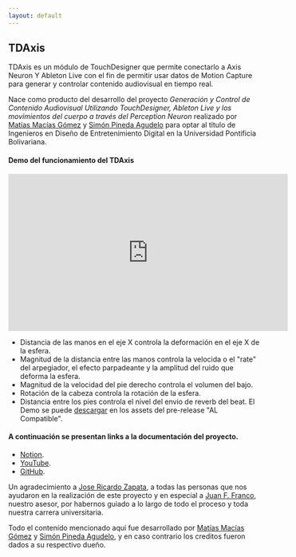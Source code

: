 ```yaml
---
layout: default
---
```


## TDAxis
TDAxis es un módulo de TouchDesigner que permite conectarlo a Axis Neuron Y Ableton Live con el fin de permitir usar datos de Motion Capture para generar y controlar contenido audiovisual en tiempo real.

Nace como producto del desarrollo del proyecto _Generación y Control de Contenido Audiovisual Utilizando TouchDesigner, Ableton Live y los movimientos del cuerpo a través del Perception Neuron_ realizado por [Matías Macías Gómez](https://github.com/Matmac945) y [Simón Pineda Agudelo](https://github.com/skailuxspa) para optar al título de Ingenieros en Diseño de Entretenimiento Digital en la Universidad Pontificia Bolivariana.

#### Demo del funcionamiento del TDAxis
<iframe width="560" height="315" src="https://www.youtube.com/embed/iqZA_SVW4X4" frameborder="0" allow="accelerometer; autoplay; encrypted-media; gyroscope; picture-in-picture" allowfullscreen></iframe>

- Distancia de las manos en el eje X controla la deformación en el eje X de la esfera.
- Magnitud de la distancia entre las manos controla la velocida o el "rate" del arpegiador, el efecto   parpadeante y la    amplitud del ruido que deforma la esfera.
- Magnitud de la velocidad del pie derecho controla el volumen del bajo.
- Rotación de la cabeza controla la rotación de la esfera.
- Distancia entre los pies controla el nivel del envio de reverb del beat.
El Demo se puede [descargar](https://github.com/TDAxis/TDAxis/releases) en los assets del pre-release "AL Compatible". 

#### A continuación se presentan links a la documentación del proyecto.
* [Notion](./notion.html).
* [YouTube](./youtube.html).
* [GitHub](./github.html).

Un agradecimiento a [Jose Ricardo Zapata](https://github.com/joserzapata), a todas las personas que nos ayudaron en la realización de este proyecto y en especial a [Juan F. Franco](https://github.com/juanferfranco), nuestro asesor, por habernos guiado a lo largo de todo el proceso y toda nuestra carrera universitaria.


Todo el contenido mencionado aquí fue desarrollado por [Matías Macías Gómez](https://github.com/Matmac945) y [Simón Pineda Agudelo](https://github.com/skailuxspa), y en caso contrario los creditos fueron dados a su respectivo dueño.
